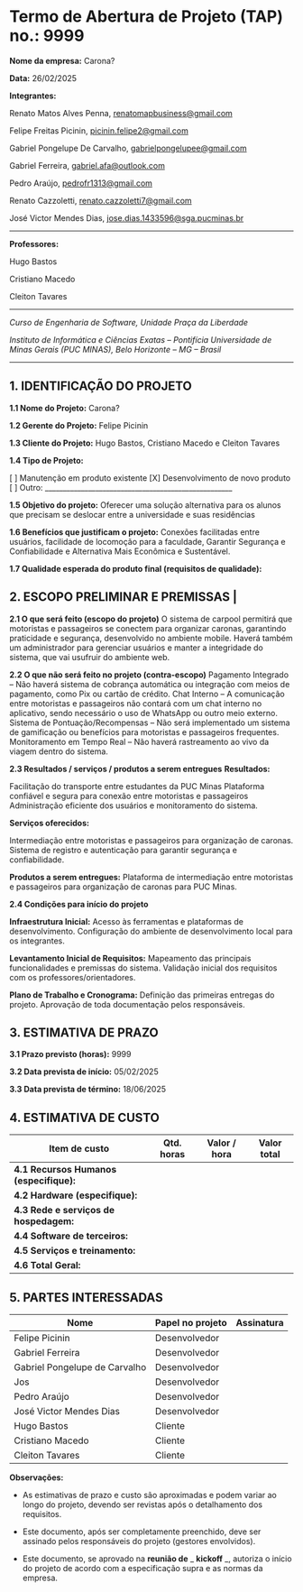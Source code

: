 # Termo de Abertura de Projeto (TAP) no.: 9999

**Nome da empresa:** Carona?

**Data:** 26/02/2025

**Integrantes:**

Renato Matos Alves Penna, renatomapbusiness@gmail.com

Felipe Freitas Picinin, picinin.felipe2@gmail.com

Gabriel Pongelupe De Carvalho, gabrielpongelupee@gmail.com

Gabriel Ferreira, gabriel.afa@outlook.com

Pedro Araújo, pedrofr1313@gmail.com

Renato Cazzoletti, renato.cazzoletti7@gmail.com

José Victor Mendes Dias, jose.dias.1433596@sga.pucminas.br

---

**Professores:**

Hugo Bastos

Cristiano Macedo

Cleiton Tavares

---

_Curso de Engenharia de Software, Unidade Praça da Liberdade_

_Instituto de Informática e Ciências Exatas – Pontifícia Universidade de Minas Gerais (PUC MINAS), Belo Horizonte – MG – Brasil_

---

## 1. IDENTIFICAÇÃO DO PROJETO

**1.1 Nome do Projeto:** Carona?

**1.2 Gerente do Projeto:** Felipe Picinin			

**1.3 Cliente do Projeto:** Hugo Bastos, Cristiano Macedo e Cleiton Tavares

**1.4 Tipo de Projeto:**

[ ] Manutenção em produto existente
[X] Desenvolvimento de novo produto
[ ] Outro: \_\_\_\_\_\_\_\_\_\_\_\_\_\_\_\_\_\_\_\_\_\_\_\_\_\_\_\_\_\_\_\_\_\_\_\_\_\_\_\_\_\_\_\_\_\_\_\_\_\_\_\_

**1.5 Objetivo do projeto:** Oferecer uma solução alternativa para os alunos que precisam se deslocar entre a universidade e suas residências

**1.6 Benefícios que justificam o projeto:** Conexões facilitadas entre usuários, facilidade de locomoção para a faculdade, Garantir Segurança e Confiabilidade e Alternativa Mais Econômica e Sustentável.

**1.7 Qualidade esperada do produto final (requisitos de qualidade):** 

## **2. ESCOPO PRELIMINAR E PREMISSAS** |

**2.1 O que será feito (escopo do projeto)** O sistema de carpool permitirá que motoristas e passageiros se conectem para organizar caronas, garantindo praticidade e segurança, desenvolvido no ambiente mobile. Haverá também um administrador para gerenciar usuários e manter a integridade do sistema, que vai usufruir do ambiente web.

**2.2 O que não será feito no projeto (contra-escopo)** Pagamento Integrado – Não haverá sistema de cobrança automática ou integração com meios de pagamento, como Pix ou cartão de crédito.
Chat Interno – A comunicação entre motoristas e passageiros não contará com um chat interno no aplicativo, sendo necessário o uso de WhatsApp ou outro meio externo.
Sistema de Pontuação/Recompensas – Não será implementado um sistema de gamificação ou benefícios para motoristas e passageiros frequentes.
Monitoramento em Tempo Real – Não haverá rastreamento ao vivo da viagem dentro do sistema.

**2.3 Resultados / serviços / produtos a serem entregues**
**Resultados:**

Facilitação do transporte entre estudantes da PUC Minas
Plataforma confiável e segura para conexão entre motoristas e passageiros 
Administração eficiente dos usuários e monitoramento do sistema.  

**Serviços oferecidos:**

Intermediação entre motoristas e passageiros para organização de caronas.
Sistema de registro e autenticação para garantir segurança e confiabilidade. 

**Produtos a serem entregues:**
Plataforma de intermediação entre motoristas e passageiros para organização de caronas para PUC Minas.


**2.4 Condições para início do projeto** 

**Infraestrutura Inicial:**
Acesso às ferramentas e plataformas de desenvolvimento.
Configuração do ambiente de desenvolvimento local para os integrantes.

**Levantamento Inicial de Requisitos:**
Mapeamento das principais funcionalidades e premissas do sistema.
Validação inicial dos requisitos com os professores/orientadores.

**Plano de Trabalho e Cronograma:**
Definição das primeiras entregas do projeto.
Aprovação de toda documentação pelos responsáveis.




## 3. ESTIMATIVA DE PRAZO


**3.1 Prazo previsto (horas):** 9999

**3.2 Data prevista de início:** 05/02/2025

**3.3 Data prevista de término:** 18/06/2025 

## 4. ESTIMATIVA DE CUSTO

| Item de custo | Qtd. horas | Valor / hora  | Valor total |
| --- | --- | --- | --- |
| **4.1 Recursos Humanos** **(especifique):** |  |  |  |
| **4.2 Hardware (especifique):** |  |  |  |
| **4.3 Rede e serviços de hospedagem:** |  |  |  |
| **4.4 Software de terceiros:** |  |  |  |
| **4.5 Serviços e treinamento:** |  |  |  |
| **4.6 Total Geral:** |  |  |  |

## 5. PARTES INTERESSADAS

| Nome | Papel no projeto | Assinatura |
| --- | --- | --- |
| Felipe Picinin    | Desenvolvedor |     |
| Gabriel Ferreira | Desenvolvedor | |
| Gabriel Pongelupe de Carvalho    | Desenvolvedor |     |
| Jos  | Desenvolvedor |     |=
| Pedro Araújo | Desenvolvedor |     |
| José Victor Mendes Dias | Desenvolvedor |     |
| Hugo Bastos | Cliente |     |
| Cristiano Macedo | Cliente |     |
| Cleiton Tavares | Cliente |     |

**Observações:**

- As estimativas de prazo e custo são aproximadas e podem variar ao longo do projeto, devendo ser revistas após o detalhamento dos requisitos.

- Este documento, após ser completamente preenchido, deve ser assinado pelos responsáveis do projeto (gestores envolvidos).

- Este documento, se aprovado na **reunião de** _ **kickoff** _, autoriza o início do projeto de acordo com a especificação supra e as normas da empresa.

